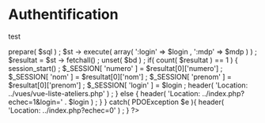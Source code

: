 # Authentification
test

<?php
	
	$login = $_POST[ 'identifiant' ] ;
	$mdp = $_POST[ 'mdp' ] ;
	
	try {

		$bd = new PDO(
						'mysql:host=localhost;dbname=sbateliers' ,
						'sanayabio' ,
						'sb2021'
			) ;
			
		$sql = 'select numero , nom , prenom '
			 . 'from client '
			 . 'where adresse_electronique = :login '
			 . 'and mot_de_passe = :mdp' ;
			 
		$st = $bd -> prepare( $sql ) ;
		
		$st -> execute( array( 
								':login' => $login ,
								':mdp' => $mdp 
						) 
					) ;
		$resultat = $st -> fetchall() ;
			
		unset( $bd ) ;
		
		if( count( $resultat ) == 1 ) {
			session_start() ;
			$_SESSION[ 'numero' ] = $resultat[0]['numero'] ;
			$_SESSION[ 'nom' ] = $resultat[0]['nom'] ;
			$_SESSION[ 'prenom' ] = $resultat[0]['prenom'] ;
			
			$_SESSION[ 'login' ] = $login ;
			
			header( 'Location: ../vues/vue-liste-ateliers.php' ) ;
		}
		else {
			header( 'Location: ../index.php?echec=1&login=' . $login ) ;
		}
	}
	catch( PDOException $e ){
		
		header( 'Location: ../index.php?echec=0' ) ;
	}

?>
